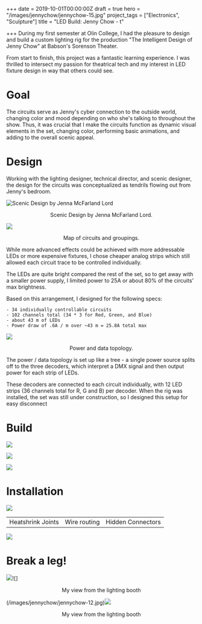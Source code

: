 +++
date = 2019-10-01T00:00:00Z
draft = true
hero = "/images/jennychow/jennychow-15.jpg"
project_tags = ["Electronics", "Sculpture"]
title = "LED Build: Jenny Chow - t"

+++
During my first semester at Olin College, I had the pleasure to design and build a custom lighting rig for the production "The Intelligent Design of Jenny Chow" at Babson's Sorenson Theater.

From start to finish, this project was a fantastic learning experience. I was thrilled to intersect my passion for theatrical tech and my interest in LED fixture design in way that others could see.

# Goal

The circuits serve as Jenny's cyber connection to the outside world, changing color and mood depending on who she's talking to throughout the show. Thus, it was crucial that I make the circuits function as dynamic visual elements in the set, changing color, performing basic animations, and adding to the overall scenic appeal.

# Design

Working with the lighting designer, technical director, and scenic designer, the design for the circuits was conceptualized as tendrils flowing out from Jenny's bedroom.

![Scenic Design by Jenna McFarland Lord](/images/jennychow/jennychow-diagram-0.jpg)
<div align="center">Scenic Design by Jenna McFarland Lord.</div>

![](/images/jennychow/jennychow-diagram-02.png)
<div align="center">Map of circuits and groupings.</div>

While more advanced effects could be achieved with more addressable LEDs or more expensive fixtures, I chose cheaper analog strips which still allowed each circuit trace to be controlled individually.

The LEDs are quite bright compared the rest of the set, so to get away with a smaller power supply, I limited power to 25A or about 80% of the circuits' max brightness.

Based on this arrangement, I designed for the following specs:

    - 34 individually controllable circuits
    - 102 channels total (34 * 3 for Red, Green, and Blue)
    - about 43 m of LEDs
    - Power draw of .6A / m over ~43 m = 25.8A total max

![](/images/jennychow/jennychow-diagram-03.png)
<div align="center">Power and data topology.</div>

The power / data topology is set up like a tree - a single power source splits off to the three decoders, which interpret a DMX signal and then output power for each strip of LEDs.

These decoders are connected to each circuit individually, with 12 LED strips (36 channels total for R, G and B) per decoder. When the rig was installed, the set was still under construction, so I designed this setup for easy disconnect

# Build

![](/images/jennychow/jennychow-01.jpg)

![](/images/jennychow/jennychow-03.jpg)

![](/images/jennychow/jennychow-04.jpg)

# Installation

![](/images/jennychow/jennychow-06.jpg)

|  |  |  |
| :---: | :---: | :---: |
| <div align="center">Heatshrink Joints</div> | <div align="center">Wire routing</div> | <div align="center">Hidden Connectors</div> |

![](/images/jennychow/jennychow-11.jpg)

# Break a leg!

![](/images/jennychow/jennychow-16.jpg)![]
<div align="center">My view from the lighting booth</div>

(/images/jennychow/jennychow-12.jpg)![](/images/jennychow/jennychow-15.jpg)
<div align="center">My view from the lighting booth</div>
